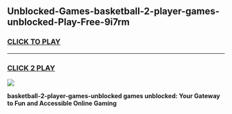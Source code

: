 
## Unblocked-Games-basketball-2-player-games-unblocked-Play-Free-9i7rm
<h3>
<a href="https://premium76.site?title=basketball-2-player-games-unblocked&ref=09A">CLICK TO PLAY</a></h3>
<hr>

<h3>
<a href="https://premium76.site?title=basketball-2-player-games-unblocked&ref=09A">CLICK 2 PLAY</a>
  
</h3>

<a href="https://premium76.site?title=basketball-2-player-games-unblocked&ref=09A"><img src="https://clearcache.store/games.png"></a>


**basketball-2-player-games-unblocked games unblocked: Your Gateway to Fun and Accessible Online Gaming**
